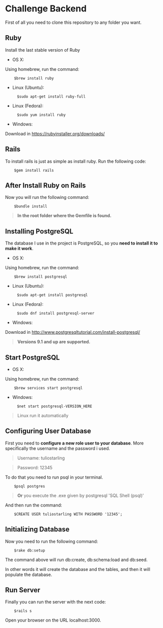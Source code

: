 # Challenge Backend

First of all you need to clone this repository to any folder you want.

## Ruby

Install the last stable version of Ruby

- OS X:

Using homebrew, run the command:

        $brew install ruby

- Linux (Ubuntu):

        $sudo apt-get install ruby-full

- Linux (Fedora):

        $sudo yum install ruby

- Windows:

Download in https://rubyinstaller.org/downloads/

## Rails

To install rails is just as simple as install ruby. Run the following code:

        $gem install rails

## After Install Ruby on Rails

Now you will run the following command:

        $bundle install

>**In the root folder where the Gemfile is found.**

## Installing PostgreSQL

The database I use in the project is PostgreSQL, so you **need to install it to make it work**.

- OS X:

Using homebrew, run the command:

        $brew install postgresql

- Linux (Ubuntu):

        $sudo apt-get install postgresql

- Linux (Fedora):

        $sudo dnf install postgresql-server

- Windows:

Download in http://www.postgresqltutorial.com/install-postgresql/

> **Versions 9.1 and up are supported.**

## Start PostgreSQL

- OS X:

Using homebrew, run the command:

        $brew services start postgresql

- Windows:

        $net start postgresql-VERSION_HERE

>Linux run it automatically

## Configuring User Database

First you need to **configure a new role user to your database**. More specifically the username and the password i used.

>Username: tuliostarling

>Password: 12345

To do that you need to run psql in your terminal.

        $psql postgres
> **Or** you execute the .exe given by postgresql 'SQL Shell (psql)'

And then run the command:

        $CREATE USER tuliostarling WITH PASSWORD '12345';


## Initializing Database

Now you need to run the following command:

        $rake db:setup

The command above will run db:create, db:schema:load and db:seed.

In other words it will create the database and the tables, and then it will populate the database.

  

## Run Server

Finally you can run the server with the next code:

        $rails s

Open your browser on the URL localhost:3000.